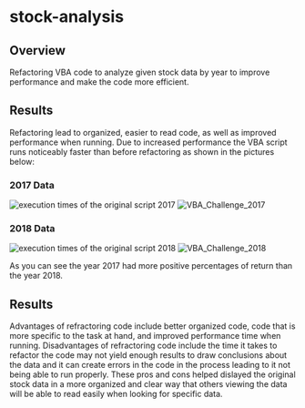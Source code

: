 # stock-analysis

## Overview 
Refactoring VBA code to analyze given stock data by year to improve performance and make the code more efficient.

## Results
Refactoring lead to organized, easier to read code, as well as improved performance when running. Due to increased performance the VBA script runs noticeably faster than before refactoring as shown in the pictures below:
### 2017 Data
![execution times of the original script 2017](https://user-images.githubusercontent.com/89167956/141691137-b3ab2df9-84aa-4b7e-a325-37a299b30941.PNG)
![VBA_Challenge_2017](https://user-images.githubusercontent.com/89167956/141691174-1f176619-d5c8-430d-a1b9-8176dc82fa33.PNG)
### 2018 Data
![execution times of the original script 2018](https://user-images.githubusercontent.com/89167956/141691789-d06be831-c435-4c9d-808a-1f9a1ad10154.PNG)
![VBA_Challenge_2018](https://user-images.githubusercontent.com/89167956/141691795-b7481fc9-7f19-480b-95da-ae52d7ee0be1.PNG)
 
 As you can see the year 2017 had more positive percentages of return than the year 2018.
 
## Results
Advantages of refractoring code include better organized code, code that is more specific to the task at hand, and improved performance time when running. Disadvantages of refractoring code include the time it takes to refactor the code may not yield enough results to draw conclusions about the data and it can create errors in the code in the process leading to it not being able to run properly. These pros and cons helped dislayed the original stock data in a more organized and clear way that others viewing the data will be able to read easily when looking for specific data.
